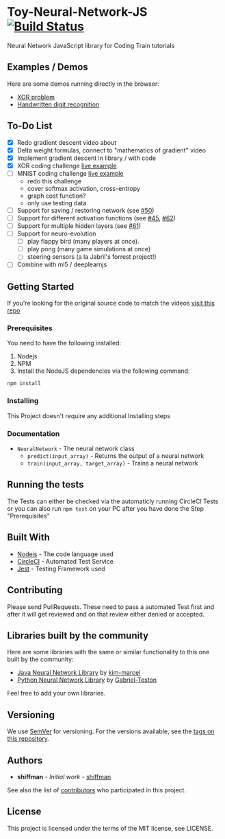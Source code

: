 # Toy-Neural-Network-JS [![Build Status](https://circleci.com/gh/CodingTrain/Toy-Neural-Network-JS.png?&style=shield&circle-token=:circle-token)](https://circleci.com/gh/CodingTrain/Toy-Neural-Network-JS)

Neural Network JavaScript library for Coding Train tutorials

## Examples / Demos
Here are some demos running directly in the browser:
* [XOR problem](https://codingtrain.github.io/Toy-Neural-Network-JS/examples/xor/)
* [Handwritten digit recognition](https://codingtrain.github.io/Toy-Neural-Network-JS/examples/mnist/)

## To-Do List

* [x] Redo gradient descent video about
* [x] Delta weight formulas, connect to "mathematics of gradient" video
* [x] Implement gradient descent in library / with code
* [x] XOR coding challenge [live example](https://codingtrain.github.io/Toy-Neural-Network-JS/examples/xor/)
* [ ] MNIST coding challenge [live example](https://codingtrain.github.io/Toy-Neural-Network-JS/examples/mnist/)
    * redo this challenge
    * cover softmax activation, cross-entropy
    * graph cost function?
    * only use testing data
* [ ] Support for saving / restoring network (see [#50](https://github.com/CodingTrain/Toy-Neural-Network-JS/pull/50))
* [ ] Support for different activation functions (see [#45](https://github.com/CodingTrain/Toy-Neural-Network-JS/pull/45), [#62](https://github.com/CodingTrain/Toy-Neural-Network-JS/pull/62))
* [ ] Support for multiple hidden layers (see [#61](https://github.com/CodingTrain/Toy-Neural-Network-JS/pull/61))
* [ ] Support for neuro-evolution
    * [ ] play flappy bird (many players at once). 
    * [ ] play pong (many game simulations at once)
    * [ ] steering sensors (a la Jabril's forrest project!)
* [ ] Combine with ml5 / deeplearnjs

## Getting Started

If you're looking for the original source code to match the videos [visit this repo](https://github.com/CodingTrain/Rainbow-Code/tree/master/Courses/natureofcode/10.18-toy_neural_network)

### Prerequisites

You need to have the following installed:

1. Nodejs
2. NPM
3. Install the NodeJS dependencies via the following command:

```
npm install
```

### Installing

This Project doesn't require any additional Installing steps

### Documentation

* `NeuralNetwork` - The neural network class
  * `predict(input_array)` - Returns the output of a neural network
  * `train(input_array, target_array)` - Trains a neural network

## Running the tests

The Tests can either be checked via the automaticly running CircleCI Tests or you can also run `npm test` on your PC after you have done the Step "Prerequisites"

## Built With

* [Nodejs](https://nodejs.org/) - The code language used
* [CircleCI](https://circleci.com/) - Automated Test Service
* [Jest](https://facebook.github.io/jest/) - Testing Framework used

## Contributing

Please send PullRequests. These need to pass a automated Test first and after it will get reviewed and on that review either denied or accepted.

## Libraries built by the community

Here are some libraries with the same or similar functionality to this one built by the community:

- [Java Neural Network Library](https://github.com/kim-marcel/basic_neural_network) by [kim-marcel](https://github.com/kim-marcel)
- [Python Neural Network Library](https://github.com/Gabriel-Teston/Machine-Learning) by [Gabriel-Teston](https://github.com/Gabriel-Teston)

Feel free to add your own libraries.

## Versioning

We use [SemVer](http://semver.org/) for versioning. For the versions available, see the [tags on this repository](https://github.com/CodingTrain/Toy-Neural-Network-JS/tags).

## Authors

* **shiffman** - *Initial work* - [shiffman](https://github.com/shiffman)

See also the list of [contributors](https://github.com/CodingTrain/Toy-Neural-Network-JS/contributors) who participated in this project.

## License

This project is licensed under the terms of the MIT license, see LICENSE.
